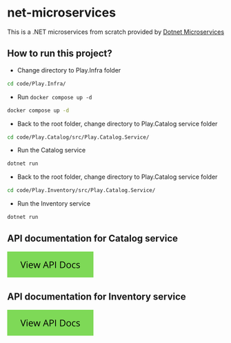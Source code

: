 # net-microservices
This is a .NET microservices from scratch provided by [Dotnet Microservices](https://dotnetmicroservices.com/)

## How to run this project?

- Change directory to Play.Infra folder

```sh
cd code/Play.Infra/
```

- Run `docker compose up -d`

```sh
docker compose up -d
```

- Back to the root folder, change directory to Play.Catalog service folder

```sh
cd code/Play.Catalog/src/Play.Catalog.Service/
```

- Run the Catalog service

```sh
dotnet run
```

- Back to the root folder, change directory to Play.Catalog service folder

```sh
cd code/Play.Inventory/src/Play.Catalog.Service/
```

- Run the Inventory service

```sh
dotnet run
```

## API documentation for Catalog service

[<img src="code/assets/button-view-api-docs.png" alt="ViewAPIDocumentation" width="200">](https://documenter.getpostman.com/view/30368382/2sA3rzHrag)

## API documentation for Inventory service

[<img src="code/assets/button-view-api-docs.png" alt="ViewAPIDocumentation" width="200">](https://documenter.getpostman.com/view/30368382/2sA3rzHrah)